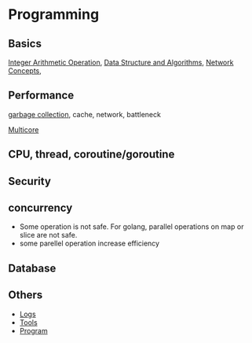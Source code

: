 # Programming

## Basics

[Integer Arithmetic Operation][Integer Overflow],
[Data Structure and Algorithms][data structure and algorithms],
[Network Concepts][network concepts],

## Performance

[garbage collection][garbage collection],
cache, network, battleneck

[Multicore][multicore]

## CPU, thread, coroutine/goroutine

## Security

## concurrency

* Some operation is not safe. For golang, parallel operations on map or slice are not safe.
* some parellel operation increase efficiency

## Database

## Others

* [Logs](./log.md)
* [Tools](./tools/tools.md)
* [Program](./program.md)

[garbage collection]: ./performance/garbagecollection.md
[Integer Overflow]: ./basic/integer_overflow.md
[multicore]: ./performance/multicore.md
[data structure and algorithms]: ../notes/practice/algorithm.md
[network concepts]: ./basic/network_concepts.md
